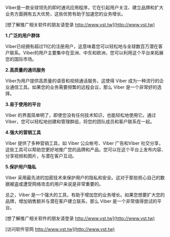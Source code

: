 Viber是一款全球领先的即时通讯应用程序，它在引起用户关注、建立品牌和扩大业务方面拥有五大优势，这些优势有助于加速您的业务增长。

[想了解推广相关软件的朋友请登录 http://www.vst.tw](http://www.vst.tw)

**1.广泛的用户群体**

Viber已经拥有超过11亿的注册用户，这意味着您可以轻松地与全球数百万潜在客户联系。Viber的用户主要集中在亚洲、中东和欧洲，您可以利用这个平台来拓展您的国际市场。

**2.高质量的通讯服务**

Viber为用户提供高质量的语音和视频通话服务，这使得 Viber 成为一种流行的企业通信工具。如果您的业务需要频繁的远程会议，那么 Viber 是一个非常好的选择。

**3.易于使用的平台**

Viber 的界面简单明了，即使您没有任何技术知识，也能轻松地使用它。通过 Viber，您可以轻松地创建和管理群组，将您的团队成员和客户联系在一起。

**4.强大的营销工具**

Viber 提供了多种营销工具，如 Viber 公众帐号、Viber 广告和Viber 社交分享，这些工具可以帮助您更好地推广您的品牌和产品。您可以在这个平台上发布内容、分享视频和图片，与潜在客户互动。

**5.保护用户隐私**

Viber 采用最先进的加密技术来保护用户的隐私和安全。这对于那些担心自己的数据被盗或遭受网络攻击的用户来说是非常重要的。

总之，Viber 是一个强大的工具，有助于增加您的业务增长。如果您想要扩大您的品牌，增加销售额并与潜在客户建立联系，那么 Viber 是一个非常值得尝试的平台。

[想了解推广相关软件的朋友请登录 http://www.vst.tw](http://www.vst.tw)


[访问软件官网 http://www.vst.tw](http://www.vst.tw)
